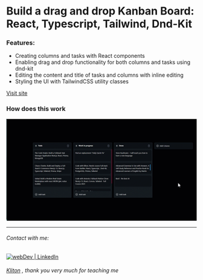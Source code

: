 # Build a drag and drop Kanban Board: React, Typescript, Tailwind, Dnd-Kit

### Features:
- Creating columns and tasks with React components
- Enabling drag and drop functionality for both columns and tasks using dnd-kit
- Editing the content and title of tasks and columns with inline editing
- Styling the UI with TailwindCSS utility classes

[Visit site](https://react-kanban-sxidsvit.vercel.app/)

### How does this work

![](demo.gif)

---

###### Contact with me: 
[<img alt="webDev | LinkedIn" src="https://img.shields.io/badge/linkedin-0077B5.svg?&style=for-the-badge&logo=linkedin&logoColor=white" />][linkedin]

[linkedin]: https://www.linkedin.com/in/sergiy-antonyuk/

###### [Kliton](https://www.youtube.com/@codewithkliton) , thank you very much for teaching me